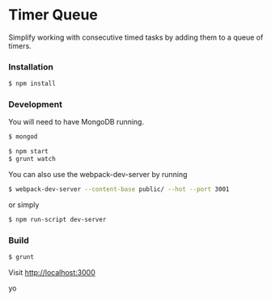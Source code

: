 # Timer Queue 

Simplify working with consecutive timed tasks by adding them to a queue of timers.

### Installation

````bash
$ npm install
````

### Development

You will need to have MongoDB running.

````bash
$ mongod
````

````bash
$ npm start 
$ grunt watch
````

You can also use the webpack-dev-server by running 

````bash
$ webpack-dev-server --content-base public/ --hot --port 3001
````

or simply

````bash
$ npm run-script dev-server
````

### Build

````bash
$ grunt
````

Visit [http://localhost:3000](http://localhost:3000)

yo
